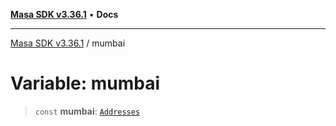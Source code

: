 [**Masa SDK v3.36.1**](../README.md) • **Docs**

***

[Masa SDK v3.36.1](../globals.md) / mumbai

# Variable: mumbai

> `const` **mumbai**: [`Addresses`](../interfaces/Addresses.md)
